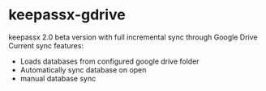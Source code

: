 keepassx-gdrive
===============

keepassx 2.0 beta version with full incremental sync through Google Drive
Current sync features:
* Loads databases from configured google drive folder
* Automatically sync database on open
* manual database sync
